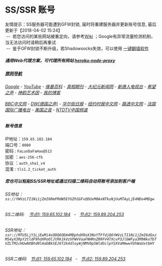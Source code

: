 # SS/SSR 账号 

友情提示：SS服务器可能遭到GFW封锁, 届时将重建服务器并更新账号信息, 最后更新于【2018-04-02 15:24】
<br/>&nbsp;--&nbsp; 若您访问的某些网站被重定向，请参考[Wiki](https://github.com/gfw-breaker/ssr-accounts/wiki) ；Google有异常流量检测机制，当无法访问时请稍后再重试
<br/>&nbsp;--&nbsp; 鉴于GFW封锁不断升级，若Shadowsocks失效，可以使用 [一键翻墙软件](https://github.com/gfw-breaker/nogfw/blob/master/README.md)

##### 通用Web代理方案，可代理所有网站 [heroku-node-proxy](https://github.com/gfw-breaker/heroku-node-proxy#--end--) 

##### [禁网导航](https://github.com/gfw-breaker/open-proxy/wiki/proxy)

######  [Google](https://quiet-citadel-68141.herokuapp.com/proxy/https://www.google.com/search?q=425事件) - [YouTube](https://git.io/vxNPj) - [维基百科](https://quiet-citadel-68141.herokuapp.com/proxy/https://zh.wikipedia.org/wiki/喬高-麥塔斯調查報告)  - [真相期刊](https://quiet-citadel-68141.herokuapp.com/proxy/http://qikan.minghui.org/display.aspx?category_id=3&zhuanti_id=2) - [大纪元新闻网](https://quiet-citadel-68141.herokuapp.com/proxy/http://www.epochtimes.com/) - [新唐人电视台](https://quiet-citadel-68141.herokuapp.com/proxy/http://www.ntdtv.com/) - [希望之声](https://quiet-citadel-68141.herokuapp.com/proxy/http://soundofhope.org/) - [神韵艺术团](https://quiet-citadel-68141.herokuapp.com/proxy/http://www.ntdtv.com/xtr/gb/prog673.html) - [我的博客](https://quiet-citadel-68141.herokuapp.com/proxy/http://truth.atspace.eu/)<br/> <br/> [BBC中文网](https://quiet-citadel-68141.herokuapp.com/proxy/http://www.bbc.com/zhongwen/simp) - [DW(德国之声)](https://quiet-citadel-68141.herokuapp.com/proxy/http://www.dw.com/zh/在线报导/s-9058?&zhongwen=simp) - [华尔街日报](https://quiet-citadel-68141.herokuapp.com/proxy/https://cn.wsj.com/zh-hans) - [纽约时报中文网](https://quiet-citadel-68141.herokuapp.com/proxy/https://cn.nytimes.com/) - [路透中文网](https://quiet-citadel-68141.herokuapp.com/proxy/https://cn.reuters.com/) - [法国国际广播电台](https://quiet-citadel-68141.herokuapp.com/proxy/http://cn.rfi.fr/) - [美国之音](https://quiet-citadel-68141.herokuapp.com/proxy/https://www.voachinese.com/) - [NTDTV中国频道](https://git.io/vxShq)


##### 账号信息
IP地址：`159.65.102.184`  
端口号：`8080`  
密码  : `FaLunDaFaHao@513`  
加密  ：`aes-256-cfb`  
协议  ：`auth_sha1_v4`  
混淆  : `tls1.2_ticket_auth`  

##### 您也可以粘贴SS/SSR地址或通过扫描二维码自动将账号添加到客户端

######  SS地址： `ss://YWVzLTI1Ni1jZmI6RmFMdW5EYUZhSGFvQDUxM0AxNTkuNjUuMTAyLjE4NDo4MDgw`   
######  SS二维码: &nbsp;&nbsp; <a href="http://159.65.102.184/info/ss.html" target="_blank">节点1: 159.65.102.184</a> &nbsp;&nbsp;-&nbsp;&nbsp; <a href="http://159.89.204.253/info/ss.html" target="_blank">节点2: 159.89.204.253</a>

######  SSR地址： `ssr://MTU5LjY1LjEwMi4xODQ6ODA4MDphdXRoX3NoYTFfdjQ6YWVzLTI1Ni1jZmI6dGxzMS4yX3RpY2tldF9hdXRoOlJtRk1kVzVFWVVaaFNHRnZRRFV4TXcvP3JlbWFya3M9NkxTbTVZLTM1cHUwNXBhd0lHaDBkSEJ6T2k4dloyWjNMV0p5WldGclpYSXVaMmwwYUhWaUxtbHY`     
######  SSR二维码: &nbsp;&nbsp;<a href="http://159.65.102.184/info/ssr.html" target="_blank">节点1: 159.65.102.184</a> &nbsp;&nbsp;-&nbsp;&nbsp; <a href="http://159.89.204.253/info/ssr.html" target="_blank">节点2: 159.89.204.253</a>


